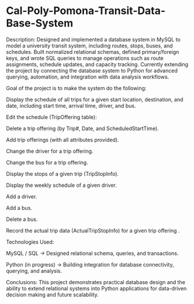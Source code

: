 # Cal-Poly-Pomona-Transit-Data-Base-System
Description:
Designed and implemented a database system in MySQL to model a university transit system, including routes, stops, buses, and schedules. Built normalized relational schemas, defined primary/foreign keys, and wrote SQL queries to manage operations such as route assignments, schedule updates, and capacity tracking. Currently extending the project by connecting the database system to Python for advanced querying, automation, and integration with data analysis workflows.

Goal of the project is to make the system do the following:

Display the schedule of all trips for a given start location, destination, and date, including start time, arrival time, driver, and bus.

Edit the schedule (TripOffering table):

Delete a trip offering (by Trip#, Date, and ScheduledStartTime).

Add trip offerings (with all attributes provided).

Change the driver for a trip offering.

Change the bus for a trip offering.

Display the stops of a given trip (TripStopInfo).

Display the weekly schedule of a given driver.

Add a driver.

Add a bus.

Delete a bus.

Record the actual trip data (ActualTripStopInfo) for a given trip offering
.

Technologies Used:

MySQL / SQL → Designed relational schema, queries, and transactions.

Python (in progress) → Building integration for database connectivity, querying, and analysis.

Conclusions:
This project demonstrates practical database design and the ability to extend relational systems into Python applications for data-driven decision making and future scalability.
